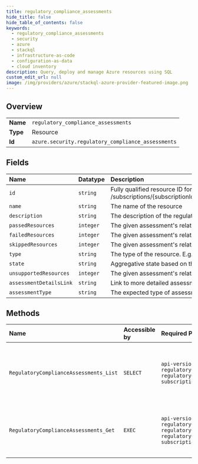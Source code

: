 ```yaml
---
title: regulatory_compliance_assessments
hide_title: false
hide_table_of_contents: false
keywords:
  - regulatory_compliance_assessments
  - security
  - azure    
  - stackql
  - infrastructure-as-code
  - configuration-as-data
  - cloud inventory
description: Query, deploy and manage Azure resources using SQL
custom_edit_url: null
image: /img/providers/azure/stackql-azure-provider-featured-image.png
---
```

  
    

## Overview
<table><tbody>
<tr><td><b>Name</b></td><td><code>regulatory_compliance_assessments</code></td></tr>
<tr><td><b>Type</b></td><td>Resource</td></tr>
<tr><td><b>Id</b></td><td><code>azure.security.regulatory_compliance_assessments</code></td></tr>
</tbody></table>

## Fields
| Name | Datatype | Description |
|:-----|:---------|:------------|
| `id` | `string` | Fully qualified resource ID for the resource. Ex - /subscriptions/{subscriptionId}/resourceGroups/{resourceGroupName}/providers/{resourceProviderNamespace}/{resourceType}/{resourceName} |
| `name` | `string` | The name of the resource |
| `description` | `string` | The description of the regulatory compliance assessment |
| `passedResources` | `integer` | The given assessment's related resources count with passed state. |
| `failedResources` | `integer` | The given assessment's related resources count with failed state. |
| `skippedResources` | `integer` | The given assessment's related resources count with skipped state. |
| `type` | `string` | The type of the resource. E.g. "Microsoft.Compute/virtualMachines" or "Microsoft.Storage/storageAccounts" |
| `state` | `string` | Aggregative state based on the assessment's scanned resources states |
| `unsupportedResources` | `integer` | The given assessment's related resources count with unsupported state. |
| `assessmentDetailsLink` | `string` | Link to more detailed assessment results data. The response type will be according to the assessmentType field |
| `assessmentType` | `string` | The expected type of assessment contained in the AssessmentDetailsLink |
## Methods
| Name | Accessible by | Required Params | Description |
|:-----|:--------------|:----------------|:------------|
| `RegulatoryComplianceAssessments_List` | `SELECT` | `api-version, regulatoryComplianceControlName, regulatoryComplianceStandardName, subscriptionId` | Details and state of assessments mapped to selected regulatory compliance control |
| `RegulatoryComplianceAssessments_Get` | `EXEC` | `api-version, regulatoryComplianceAssessmentName, regulatoryComplianceControlName, regulatoryComplianceStandardName, subscriptionId` | Supported regulatory compliance details and state for selected assessment |
